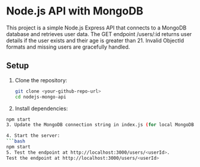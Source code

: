 # Node.js API with MongoDB

This project is a simple Node.js Express API that connects to a MongoDB database and retrieves user data. The GET endpoint /users/:id returns user details if the user exists and their age is greater than 21. Invalid ObjectId formats and missing users are gracefully handled.

## Setup

1. Clone the repository:
   ```bash
   git clone <your-github-repo-url>
   cd nodejs-mongo-api
 2. Install dependencies:
 ```bash
npm start
 3. Update the MongoDB connection string in index.js (for local MongoDB or MongoDB Atlas).

4. Start the server:
 ```bash
npm start
 5. Test the endpoint at http://localhost:3000/users/<userId>.
 Test the endpoint at http://localhost:3000/users/<userId>
